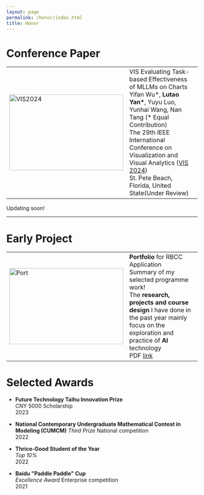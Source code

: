 ```yaml
---
layout: page
permalink: /honor/index.html
title: Honor
---
```


# Conference Paper

<table>
  <tr>
    <td><img src="https://lutaoyan.github.io/images/Pub/VIS.png" alt="VIS2024" width="300" height="200"></td>
    <td>VIS
      Evaluating Task-based Effectiveness of MLLMs on Charts<br>
      Yifan Wu*, <strong>Lutao Yan*</strong>, Yuyu Luo, Yunhai Wang, Nan Tang (* Equal Contribution)<br>
      The 29th IEEE International Conference on Visualization and Visual Analytics 
      (<a href="https://ieeevis.org/year/2024/welcome">VIS 2024</a>)<br>
       St. Pete Beach, Florida, United State(Under Review)
    </td>
  </tr>
</table>



Updating soon!





---

# Early Project
<table>
  <tr>
    <td><img src="https://lutaoyan.github.io/images/Pub/Portfolio.png" alt="Port" width="300" height="200"></td>
    <td>
      <strong>Portfolio</strong> for RBCC Application<br>
      Summary of my selected programme work!<br>
        The <strong>research, projects and course design</strong> I have done in the past year mainly focus on the exploration and practice of <strong>AI</strong> technology<br>
      PDF <a href="https://lutaoyan.github.io/images/Pub/Portfolio.pdf">link</a>
    </td>
  </tr>
</table>




# Selected Awards

- **Future Technology Taihu Innovation Prize**  
  CNY 5000 Scholarship  
  2023  

- **National Contemporary Undergraduate Mathematical Contest in Modeling (CUMCM)** 
  _Third Prize_   National competition  
  2022  

- **Thrice-Good Student of the Year**  
  _Top 10%_  
  2022  

- **Baidu "Paddle Paddle" Cup**  
  _Excellence Award_  Enterprise competition  
  2021  

